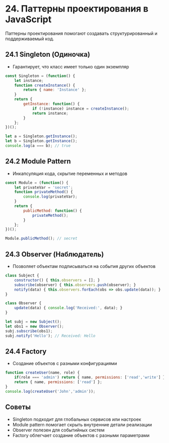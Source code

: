 # 24. Паттерны проектирования в JavaScript

Паттерны проектирования помогают создавать структурированный и поддерживаемый код.

## 24.1 Singleton (Одиночка)

* Гарантирует, что класс имеет только один экземпляр

```javascript
const Singleton = (function() {
    let instance;
    function createInstance() {
        return { name: 'Instance' };
    }
    return {
        getInstance: function() {
            if (!instance) instance = createInstance();
            return instance;
        }
    };
})();

let a = Singleton.getInstance();
let b = Singleton.getInstance();
console.log(a === b); // true
```

## 24.2 Module Pattern

* Инкапсуляция кода, скрытие переменных и методов

```javascript
const Module = (function() {
    let privateVar = 'secret';
    function privateMethod() {
        console.log(privateVar);
    }
    return {
        publicMethod: function() {
            privateMethod();
        }
    };
})();

Module.publicMethod(); // secret
```

## 24.3 Observer (Наблюдатель)

* Позволяет объектам подписываться на события других объектов

```javascript
class Subject {
    constructor() { this.observers = []; }
    subscribe(observer) { this.observers.push(observer); }
    notify(data) { this.observers.forEach(obs => obs.update(data)); }
}

class Observer {
    update(data) { console.log('Received:', data); }
}

let subj = new Subject();
let obs1 = new Observer();
subj.subscribe(obs1);
subj.notify('Hello'); // Received: Hello
```

## 24.4 Factory

* Создание объектов с разными конфигурациями

```javascript
function createUser(name, role) {
    if(role === 'admin') return { name, permissions: ['read','write'] };
    return { name, permissions: ['read'] };
}
console.log(createUser('John','admin'));
```

## Советы

* Singleton подходит для глобальных сервисов или настроек
* Module pattern помогает скрыть внутренние детали реализации
* Observer полезен для событийных систем
* Factory облегчает создание объектов с разными параметрами
